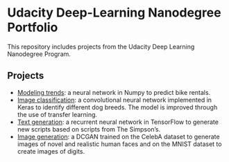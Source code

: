 # Udacity Deep-Learning Nanodegree Portfolio

This repository includes projects from the Udacity Deep Learning Nanodegree Program.

## Projects

* [Modeling trends](https://github.com/AlexYachts/deep-learning/tree/master/first-neural-network): a neural network in Numpy to predict bike rentals.
* [Image classification](https://github.com/udacity/deep-learning/tree/master/breed_classifier): a convolutional neural network implemented in Keras to identify different dog breeds. The model is improved through the use of transfer learning.
* [Text generation](https://github.com/AlexYachts/deep-learning/blob/master/tv-script-generation/dlnd_tv_script_generation.ipynb): a recurrent neural network in TensorFlow to generate new scripts based on scripts from The Simpson’s.
* [Image generation](https://github.com/AlexYachts/deep-learning/blob/master/face_generation/dlnd_face_generation.ipynb): a DCGAN trained on the CelebA dataset to generate images of novel and realistic human faces and on the MNIST dataset to create images of digits.

